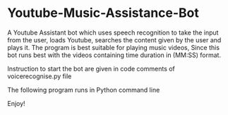 # Youtube-Music-Assistance-Bot

A Youtube Assistant bot which uses speech recognition to take the input from the user, loads Youtube, searches the content given by the user and plays it.
The program is best suitable for playing music videos, Since this bot runs best with the videos containing time duration in (MM:SS) format. 

Instruction to start the bot are given in code comments of voicerecognise.py file

The following program runs in Python command line

Enjoy! 

